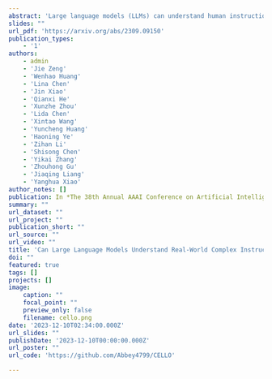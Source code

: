 ```yaml
---
abstract: 'Large language models (LLMs) can understand human instructions, showing their potential for pragmatic applications beyond traditional NLP tasks. However, they still struggle with complex instructions, which can be either complex task descriptions that require multiple tasks and constraints, or complex input that contains long context, noise, heterogeneous information and multi-turn format. Due to these features, LLMs often ignore semantic constraints from task descriptions, generate incorrect formats, violate length or sample count constraints, and be unfaithful to the input text. Existing benchmarks are insufficient to assess LLMs’ ability to understand complex instructions, as they are close-ended and simple. To bridge this gap, we propose \method, a benchmark for evaluating LLMs'' ability to follow complex instructions systematically. We design eight features for complex instructions and construct a comprehensive evaluation dataset from real-world scenarios. We also establish four criteria and develop corresponding metrics, as current ones are inadequate, biased or too strict and coarse-grained. We compare the performance of representative Chinese-oriented and English-oriented models in following complex instructions through extensive experiments.'
slides: ""
url_pdf: 'https://arxiv.org/abs/2309.09150'
publication_types:
    - '1'
authors:
    - admin
    - 'Jie Zeng'
    - 'Wenhao Huang'
    - 'Lina Chen'
    - 'Jin Xiao'
    - 'Qianxi He'
    - 'Xunzhe Zhou'
    - 'Lida Chen'
    - 'Xintao Wang'
    - 'Yuncheng Huang'
    - 'Haoning Ye'
    - 'Zihan Li'
    - 'Shisong Chen'
    - 'Yikai Zhang'
    - 'Zhouhong Gu'
    - 'Jiaqing Liang'
    - 'Yanghua Xiao'
author_notes: []
publication: In *The 38th Annual AAAI Conference on Artificial Intelligence (**AAAI 2024**)* 
summary: ""
url_dataset: ""
url_project: ""
publication_short: ""
url_source: ""
url_video: ""
title: 'Can Large Language Models Understand Real-World Complex Instructions?'
doi: ""
featured: true
tags: []
projects: []
image:
    caption: ""
    focal_point: ""
    preview_only: false
    filename: cello.png
date: '2023-12-10T02:34:00.000Z'
url_slides: ""
publishDate: '2023-12-10T00:00:00.000Z'
url_poster: ""
url_code: 'https://github.com/Abbey4799/CELLO'

---
```

